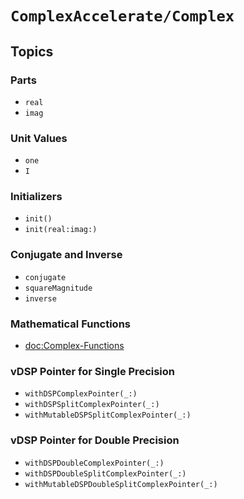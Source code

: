 #  ``ComplexAccelerate/Complex``

## Topics

### Parts
- ``real``
- ``imag``

### Unit Values
- ``one``
- ``I``

### Initializers
- ``init()``
- ``init(real:imag:)``

### Conjugate and Inverse
- ``conjugate``
- ``squareMagnitude``
- ``inverse``


### Mathematical Functions
- <doc:Complex-Functions>


### vDSP Pointer for Single Precision
- ``withDSPComplexPointer(_:)``
- ``withDSPSplitComplexPointer(_:)``
- ``withMutableDSPSplitComplexPointer(_:)``

### vDSP Pointer for Double Precision
- ``withDSPDoubleComplexPointer(_:)``
- ``withDSPDoubleSplitComplexPointer(_:)``
- ``withMutableDSPDoubleSplitComplexPointer(_:)``

